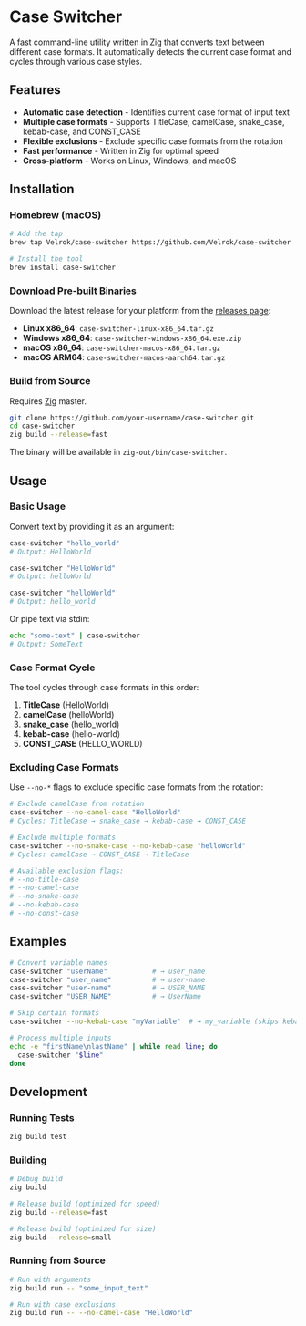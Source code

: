 # Case Switcher

A fast command-line utility written in Zig that converts text between different case formats. It automatically detects the current case format and cycles through various case styles.

## Features

- **Automatic case detection** - Identifies current case format of input text
- **Multiple case formats** - Supports TitleCase, camelCase, snake_case, kebab-case, and CONST_CASE
- **Flexible exclusions** - Exclude specific case formats from the rotation
- **Fast performance** - Written in Zig for optimal speed
- **Cross-platform** - Works on Linux, Windows, and macOS

## Installation

### Homebrew (macOS)

```bash
# Add the tap
brew tap Velrok/case-switcher https://github.com/Velrok/case-switcher

# Install the tool
brew install case-switcher
```

### Download Pre-built Binaries

Download the latest release for your platform from the [releases page](../../releases):

- **Linux x86_64**: `case-switcher-linux-x86_64.tar.gz`
- **Windows x86_64**: `case-switcher-windows-x86_64.exe.zip`
- **macOS x86_64**: `case-switcher-macos-x86_64.tar.gz`
- **macOS ARM64**: `case-switcher-macos-aarch64.tar.gz`

### Build from Source

Requires [Zig](https://ziglang.org/download/) master.

```bash
git clone https://github.com/your-username/case-switcher.git
cd case-switcher
zig build --release=fast
```

The binary will be available in `zig-out/bin/case-switcher`.

## Usage

### Basic Usage

Convert text by providing it as an argument:

```bash
case-switcher "hello_world"
# Output: HelloWorld

case-switcher "HelloWorld" 
# Output: helloWorld

case-switcher "helloWorld"
# Output: hello_world
```

Or pipe text via stdin:

```bash
echo "some-text" | case-switcher
# Output: SomeText
```

### Case Format Cycle

The tool cycles through case formats in this order:
1. **TitleCase** (HelloWorld)
2. **camelCase** (helloWorld)
3. **snake_case** (hello_world)
4. **kebab-case** (hello-world)
5. **CONST_CASE** (HELLO_WORLD)

### Excluding Case Formats

Use `--no-*` flags to exclude specific case formats from the rotation:

```bash
# Exclude camelCase from rotation
case-switcher --no-camel-case "HelloWorld"
# Cycles: TitleCase → snake_case → kebab-case → CONST_CASE

# Exclude multiple formats
case-switcher --no-snake-case --no-kebab-case "helloWorld"
# Cycles: camelCase → CONST_CASE → TitleCase

# Available exclusion flags:
# --no-title-case
# --no-camel-case  
# --no-snake-case
# --no-kebab-case
# --no-const-case
```

## Examples

```bash
# Convert variable names
case-switcher "userName"           # → user_name
case-switcher "user_name"          # → user-name
case-switcher "user-name"          # → USER_NAME
case-switcher "USER_NAME"          # → UserName

# Skip certain formats
case-switcher --no-kebab-case "myVariable"  # → my_variable (skips kebab-case)

# Process multiple inputs
echo -e "firstName\nlastName" | while read line; do
  case-switcher "$line"
done
```

## Development

### Running Tests

```bash
zig build test
```

### Building

```bash
# Debug build
zig build

# Release build (optimized for speed)
zig build --release=fast

# Release build (optimized for size)
zig build --release=small
```

### Running from Source

```bash
# Run with arguments
zig build run -- "some_input_text"

# Run with case exclusions
zig build run -- --no-camel-case "HelloWorld"
```
